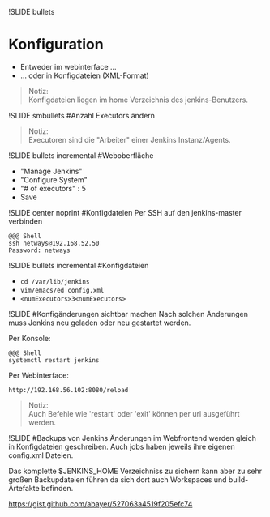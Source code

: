 !SLIDE bullets
# Konfiguration
* Entweder im webinterface ...
* ... oder in Konfigdateien (XML-Format)

> Notiz:  
> Konfigdateien liegen im home Verzeichnis des jenkins-Benutzers.

!SLIDE smbullets
#Anzahl Executors ändern

> Notiz:  
> Executoren sind die "Arbeiter" einer Jenkins Instanz/Agents.

!SLIDE bullets incremental
#Weboberfläche
* "Manage Jenkins"
* "Configure System"
* "# of executors" : 5
* Save

!SLIDE center noprint
#Konfigdateien
Per SSH auf den jenkins-master verbinden

    @@@ Shell
    ssh netways@192.168.52.50
    Password: netways

!SLIDE bullets incremental
#Konfigdateien
* `cd /var/lib/jenkins`
* `vim/emacs/ed config.xml`
* `<numExecutors>3<numExecutors>`

!SLIDE
#Konfigänderungen sichtbar machen
Nach solchen Änderungen muss Jenkins neu geladen oder neu gestartet werden.

Per Konsole:

    @@@ Shell
    systemctl restart jenkins

Per Webinterface:

    http://192.168.56.102:8080/reload  

> Notiz:  
> Auch Befehle wie 'restart' oder 'exit' können per url ausgeführt werden.

!SLIDE
#Backups von Jenkins
Änderungen im Webfrontend werden gleich in Konfigdateien geschreiben.
Auch jobs haben jeweils ihre eigenen config.xml Dateien.

Das komplette $JENKINS\_HOME Verzeichniss zu sichern kann aber zu sehr großen 
Backupdateien führen da sich dort auch Workspaces und build-Artefakte befinden.

https://gist.github.com/abayer/527063a4519f205efc74
